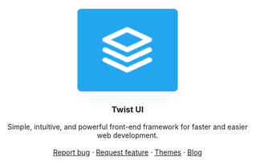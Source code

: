 <p align="center">
  <a href="https://twistui.rohitdhas.dev/">
    <img src="https://raw.githubusercontent.com/rohitdhas/twist-ui/main/public/logo.png" alt="Bootstrap logo" width="200" height="165">
  </a>
</p>

<h3 align="center">Twist UI</h3>

<p align="center">
  Simple, intuitive, and powerful front-end framework for faster and easier web development.
  <br>
  <!-- <a href="https://getbootstrap.com/docs/5.2/"><strong>Explore Bootstrap docs »</strong></a> -->
  <!-- <br> -->
  <br>
  <a href="https://github.com/twbs/bootstrap/issues/new?assignees=-&labels=bug&template=bug_report.yml">Report bug</a>
  ·
  <a href="https://github.com/twbs/bootstrap/issues/new?assignees=&labels=feature&template=feature_request.yml">Request feature</a>
  ·
  <a href="https://themes.getbootstrap.com/">Themes</a>
  ·
  <a href="https://blog.getbootstrap.com/">Blog</a>
</p>
